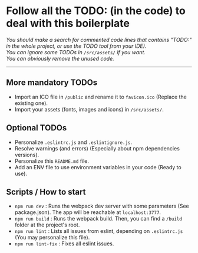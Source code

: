 # Follow all the TODO: (in the code) to deal with this boilerplate 
_You should make a search for commented code lines that contains "TODO:" in the whole project, or use the TODO tool from your IDE)._ <br>
_You can ignore some TODOs in ``/src/assets/`` if you want._ <br>
_You can obviously remove the unused code._
___
## More mandatory TODOs 

- Import an ICO file in ``/public`` and rename it to ``favicon.ico`` (Replace the existing one).
- Import your assets (fonts, images and icons) in ``/src/assets/``.

## Optional TODOs

- Personalize ``.eslintrc.js`` and ``.eslintignore.js``.
- Resolve warnings (and errors) (Especially about npm dependencies versions).
- Personalize this ``README.md`` file.
- Add an ENV file to use environment variables in your code (Ready to use).

## Scripts / How to start
- ``npm run dev`` : Runs the webpack dev server with some parameters (See package.json). The app will be reachable at ``localhost:3777``.
- ``npm run build`` : Runs the webpack build. Then, you can find a ``/build`` folder at the project's root.
- ``npm run lint`` : Lists all issues from eslint, depending on ``.eslintrc.js`` (You may personalize this file).
- ``npm run lint-fix`` : Fixes all eslint issues.